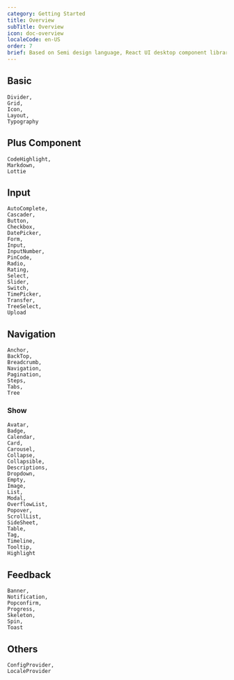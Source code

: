 ```yaml
---
category: Getting Started
title: Overview
subTitle: Overview
icon: doc-overview
localeCode: en-US
order: 7
brief: Based on Semi design language, React UI desktop component library that can be debugged online, helps developers build applications efficiently.
---
```


## Basic

```overview
Divider,
Grid,
Icon,
Layout,
Typography
```
## Plus Component

```overview
CodeHighlight,
Markdown,
Lottie
```



## Input

```overview
AutoComplete,
Cascader,
Button,
Checkbox,
DatePicker,
Form,
Input,
InputNumber,
PinCode,
Radio,
Rating,
Select,
Slider,
Switch,
TimePicker,
Transfer,
TreeSelect,
Upload
```

## Navigation

```overview
Anchor,
BackTop,
Breadcrumb,
Navigation,
Pagination,
Steps,
Tabs,
Tree
```

### Show

```overview
Avatar,
Badge,
Calendar,
Card,
Carousel,
Collapse,
Collapsible,
Descriptions,
Dropdown,
Empty,
Image,
List,
Modal,
OverflowList,
Popover,
ScrollList,
SideSheet,
Table,
Tag,
Timeline,
Tooltip,
Highlight
```

## Feedback

```overview
Banner,
Notification,
Popconfirm,
Progress,
Skeleton,
Spin,
Toast
```

## Others

```overview
ConfigProvider,
LocaleProvider
```
